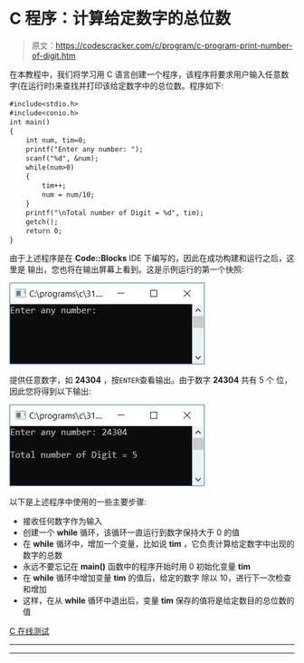 # C 程序：计算给定数字的总位数

> 原文：<https://codescracker.com/c/program/c-program-print-number-of-digit.htm>

在本教程中，我们将学习用 C 语言创建一个程序，该程序将要求用户输入任意数字(在运行时)来查找并打印该给定数字中的总位数。程序如下:

```
#include<stdio.h>
#include<conio.h>
int main()
{
    int num, tim=0;
    printf("Enter any number: ");
    scanf("%d", &num);
    while(num>0)
    {
        tim++;
        num = num/10;
    }
    printf("\nTotal number of Digit = %d", tim);
    getch();
    return 0;
}
```

由于上述程序是在 **Code::Blocks** IDE 下编写的，因此在成功构建和运行之后，这里是 输出，您也将在输出屏幕上看到。这是示例运行的第一个快照:

![c program print total number of digit](img/13b6a67a56bf432605cbfab21dbc04d3.png)

提供任意数字，如 **24304** ，按`ENTER`查看输出。由于数字 **24304** 共有 5 个 位，因此您将得到以下输出:

![calculate number of digit in given number c](img/e35c02dbe7e297dc6406fb587419532e.png)

以下是上述程序中使用的一些主要步骤:

*   接收任何数字作为输入
*   创建一个 **while** 循环，该循环一直运行到数字保持大于 0 的值
*   在 **while** 循环中，增加一个变量，比如说 **tim** ，它负责计算给定数字中出现的数字的总数
*   永远不要忘记在 **main()** 函数中的程序开始时用 0 初始化变量 **tim**
*   在 **while** 循环中增加变量 **tim** 的值后，给定的数字 除以 10，进行下一次检查和增加
*   这样，在从 **while** 循环中退出后，变量 **tim** 保存的值将是给定数目的总位数的 值

[C 在线测试](/exam/showtest.php?subid=2)

* * *

* * *